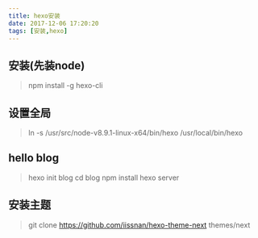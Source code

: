 ```yaml
---
title: hexo安装
date: 2017-12-06 17:20:20
tags: [安装,hexo]
---
```


## 安装(先装node)
> npm install -g hexo-cli

## 设置全局
> ln -s /usr/src/node-v8.9.1-linux-x64/bin/hexo /usr/local/bin/hexo

## hello blog
> hexo init blog
> cd blog
> npm install
> hexo server

## 安装主题
> git clone https://github.com/iissnan/hexo-theme-next themes/next